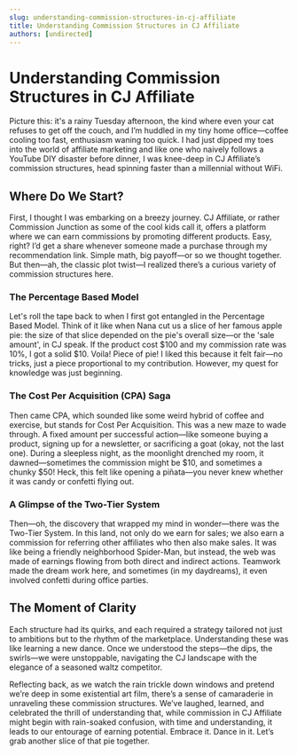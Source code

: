 ```yaml
---
slug: understanding-commission-structures-in-cj-affiliate
title: Understanding Commission Structures in CJ Affiliate
authors: [undirected]
---
```


# Understanding Commission Structures in CJ Affiliate

Picture this: it's a rainy Tuesday afternoon, the kind where even your cat refuses to get off the couch, and I’m huddled in my tiny home office—coffee cooling too fast, enthusiasm waning too quick. I had just dipped my toes into the world of affiliate marketing and like one who naively follows a YouTube DIY disaster before dinner, I was knee-deep in CJ Affiliate’s commission structures, head spinning faster than a millennial without WiFi.

## Where Do We Start?

First, I thought I was embarking on a breezy journey. CJ Affiliate, or rather Commission Junction as some of the cool kids call it, offers a platform where we can earn commissions by promoting different products. Easy, right? I’d get a share whenever someone made a purchase through my recommendation link. Simple math, big payoff—or so we thought together. But then—ah, the classic plot twist—I realized there’s a curious variety of commission structures here.

### The Percentage Based Model

Let's roll the tape back to when I first got entangled in the Percentage Based Model. Think of it like when Nana cut us a slice of her famous apple pie: the size of that slice depended on the pie's overall size—or the 'sale amount', in CJ speak. If the product cost $100 and my commission rate was 10%, I got a solid $10. Voila! Piece of pie! I liked this because it felt fair—no tricks, just a piece proportional to my contribution. However, my quest for knowledge was just beginning.

### The Cost Per Acquisition (CPA) Saga

Then came CPA, which sounded like some weird hybrid of coffee and exercise, but stands for Cost Per Acquisition. This was a new maze to wade through. A fixed amount per successful action—like someone buying a product, signing up for a newsletter, or sacrificing a goat (okay, not the last one). During a sleepless night, as the moonlight drenched my room, it dawned—sometimes the commission might be $10, and sometimes a chunky $50! Heck, this felt like opening a piñata—you never knew whether it was candy or confetti flying out.

### A Glimpse of the Two-Tier System

Then—oh, the discovery that wrapped my mind in wonder—there was the Two-Tier System. In this land, not only do we earn for sales; we also earn a commission for referring other affiliates who then also make sales. It was like being a friendly neighborhood Spider-Man, but instead, the web was made of earnings flowing from both direct and indirect actions. Teamwork made the dream work here, and sometimes (in my daydreams), it even involved confetti during office parties.

## The Moment of Clarity

Each structure had its quirks, and each required a strategy tailored not just to ambitions but to the rhythm of the marketplace. Understanding these was like learning a new dance. Once we understood the steps—the dips, the swirls—we were unstoppable, navigating the CJ landscape with the elegance of a seasoned waltz competitor.

Reflecting back, as we watch the rain trickle down windows and pretend we’re deep in some existential art film, there’s a sense of camaraderie in unraveling these commission structures. We’ve laughed, learned, and celebrated the thrill of understanding that, while commission in CJ Affiliate might begin with rain-soaked confusion, with time and understanding, it leads to our entourage of earning potential. Embrace it. Dance in it. Let’s grab another slice of that pie together.